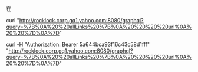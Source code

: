 在

curl "http://rocklock.corp.gq1.yahoo.com:8080/graphql?query=%7B%0A%20%20allLinks%20%7B%0A%20%20%20%20url%0A%20%20%7D%0A%7D"

curl -H "Authorization: Bearer 5a644bca93f16c43c58d1fff" "http://rocklock.corp.gq1.yahoo.com:8080/graphql?query=%7B%0A%20%20allLinks%20%7B%0A%20%20%20%20url%0A%20%20%7D%0A%7D"

